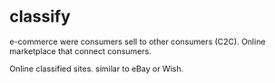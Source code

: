 # classify

e-commerce were consumers sell to other consumers (C2C). Online marketplace that connect consumers. 

Online classified sites. similar to eBay or Wish.


